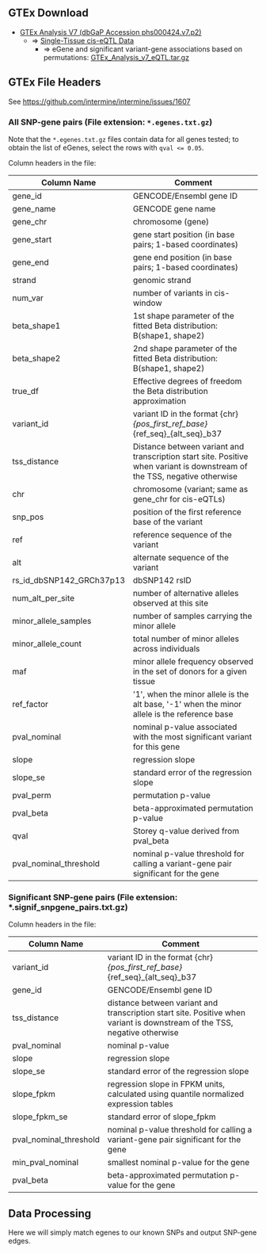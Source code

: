 ## GTEx Download

- [GTEx Analysis V7 (dbGaP Accession phs000424.v7.p2)](https://gtexportal.org/home/datasets#datasetDiv1)
    - => [Single-Tissue cis-eQTL Data](https://gtexportal.org/home/datasets#filesetFilesDiv15)
        - => eGene and significant variant-gene associations based on permutations: [GTEx_Analysis_v7_eQTL.tar.gz](https://storage.googleapis.com/gtex_analysis_v7/single_tissue_eqtl_data/GTEx_Analysis_v7_eQTL.tar.gz)

## GTEx File Headers

See https://github.com/intermine/intermine/issues/1607

### All SNP-gene pairs (File extension: `*.egenes.txt.gz`)

Note that the `*.egenes.txt.gz` files contain data for all genes tested; to obtain the list of eGenes, select the rows with `qval <= 0.05`.
  
Column headers in the file:

| Column Name              | Comment                                                                                       | 
|--------------------------|-----------------------------------------------------------------------------------------------| 
| gene_id                  | GENCODE/Ensembl gene ID                                                                       | 
| gene_name                | GENCODE gene name                                                                             | 
| gene_chr                 | chromosome (gene)                                                                             | 
| gene_start               | gene start position (in base pairs; 1-based coordinates)                                      | 
| gene_end                 | gene end position (in base pairs; 1-based coordinates)                                        | 
| strand                   | genomic strand                                                                                | 
| num_var                  | number of variants in cis-window                                                              | 
| beta_shape1              | 1st shape parameter of the fitted Beta distribution: B(shape1, shape2)                        | 
| beta_shape2              | 2nd shape parameter of the fitted Beta distribution: B(shape1, shape2)                        | 
| true_df                  | Effective degrees of freedom the Beta distribution approximation                              | 
| variant_id               | variant ID in the format {chr}_{pos_first_ref_base}_{ref_seq}_{alt_seq}_b37                   | 
| tss_distance             | Distance between variant and transcription start site. Positive when variant is downstream of the TSS, negative otherwise | 
| chr                      | chromosome (variant; same as gene_chr for cis-eQTLs)                                          | 
| snp_pos                  | position of the first reference base of the variant                                           | 
| ref                      | reference sequence of the variant                                                             | 
| alt                      | alternate sequence of the variant                                                             | 
| rs_id_dbSNP142_GRCh37p13 | dbSNP142 rsID                                                                                 | 
| num_alt_per_site         | number of alternative alleles observed at this site                                           | 
| minor_allele_samples     | number of samples carrying the minor allele                                                   | 
| minor_allele_count       | total number of minor alleles across individuals                                              | 
| maf                      | minor allele frequency observed in the set of donors for a given tissue                       | 
| ref_factor               | '1', when the minor allele is the alt base, '-1' when the minor allele is the reference base  | 
| pval_nominal             | nominal p-value associated with the most significant variant for this gene                    | 
| slope                    | regression slope                                                                              | 
| slope_se                 | standard error of the regression slope                                                        | 
| pval_perm                | permutation p-value                                                                           | 
| pval_beta                | beta-approximated permutation p-value                                                         | 
| qval                     | Storey q-value derived from pval_beta                                                         | 
| pval_nominal_threshold   | nominal p-value threshold for calling a variant-gene pair significant for the gene            | 

### Significant SNP-gene pairs (File extension: *.signif_snpgene_pairs.txt.gz)

Column headers in the file:

| Column Name            | Comment                                                                                       | 
|------------------------|-----------------------------------------------------------------------------------------------| 
| variant_id             | variant ID in the format {chr}_{pos_first_ref_base}_{ref_seq}_{alt_seq}_b37                   | 
| gene_id                | GENCODE/Ensembl gene ID                                                                       | 
| tss_distance           | distance between variant and transcription start site. Positive when variant is downstream of the TSS, negative otherwise | 
| pval_nominal           | nominal p-value                                                                               | 
| slope                  | regression slope                                                                              | 
| slope_se               | standard error of the regression slope                                                        | 
| slope_fpkm             | regression slope in FPKM units, calculated using quantile normalized expression tables        | 
| slope_fpkm_se          | standard error of slope_fpkm                                                                  | 
| pval_nominal_threshold | nominal p-value threshold for calling a variant-gene pair significant for the gene            | 
| min_pval_nominal       | smallest nominal p-value for the gene                                                         | 
| pval_beta              | beta-approximated permutation p-value for the gene                                            | 

## Data Processing

Here we will simply match egenes to our known SNPs and output SNP-gene edges.